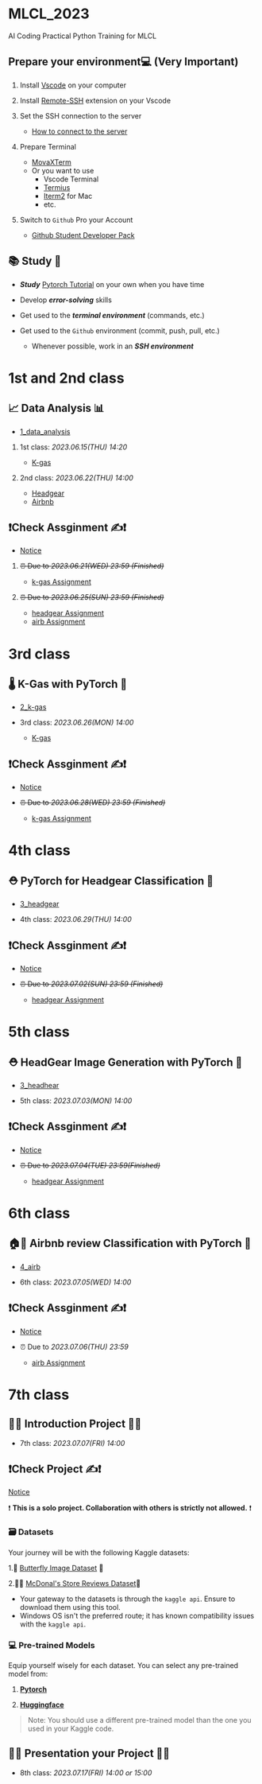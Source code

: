 # MLCL_2023
AI Coding Practical Python Training for MLCL

## Prepare your environment💻 (__Very Important__)

1. Install [Vscode](https://code.visualstudio.com/) on your computer
2. Install [Remote-SSH](https://marketplace.visualstudio.com/items?itemName=ms-vscode-remote.remote-ssh) extension on your Vscode
3. Set the SSH connection to the server
    - [How to connect to the server](https://code.visualstudio.com/docs/remote/ssh)
4. Prepare Terminal
    - [MovaXTerm](https://mobaxterm.mobatek.net/)
    - Or you want to use
        - Vscode Terminal
        - [Termius](https://termius.com/)
        - [Iterm2](https://iterm2.com/) for Mac
        - etc.

5. Switch to `Github` Pro your Account
    - [Github Student Developer Pack](https://education.github.com/pack)
## 📚 Study 📖
 
- ***Study*** [Pytorch Tutorial](https://pytorch.org/tutorials/) on your own when you have time

- Develop ***error-solving*** skills

- Get used to the ***terminal environment*** (commands, etc.)

- Get used to the `Github` environment (commit, push, pull, etc.)
    - Whenever possible, work in an ***SSH environment***
# 1st and 2nd class

## 📈 Data Analysis 📊

- [1_data_analysis](1_data_analysis)

1. 1st class: *2023.06.15(THU) 14:20*
    - [K-gas](1_data_analysis/data_analysis_k-gas.ipynb)

2. 2nd class: *2023.06.22(THU) 14:00*
    - [Headgear](1_data_analysis/data_analysis_headgear.ipynb)
    - [Airbnb](1_data_analysis/data_analysis_airb.ipynb)

## ❗Check Assginment ✍️❗

- [Notice](1_data_analysis/README.md)

1. ~~⏰ Due to *2023.06.21(WED) 23:59 (Finished)*~~
    - [k-gas Assignment](1_data_analysis/1_Assignment_k-gas.ipynb)

2. ~~⏰ Due to *2023.06.25(SUN) 23:59 (Finished)*~~
    - [headgear Assignment](1_data_analysis/1_Assignment_headgear.ipynb)
    - [airb Assignment](1_data_analysis/1_Assignment_airb.ipynb)

# 3rd class

## 🌡️ K-Gas with PyTorch 🤖

- [2_k-gas](2_k-gas)

- 3rd class: *2023.06.26(MON) 14:00*
    - [K-gas](2_k-gas/k_gas.ipynb)

## ❗Check Assginment ✍️❗

- [Notice](2_k-gas/README.md)

- ~~⏰ Due to *2023.06.28(WED) 23:59 (Finished)*~~

    - [k-gas Assignment](2_k-gas/Assignment)


# 4th class

## ⛑️ PyTorch for Headgear Classification 🤖


- [3_headgear](3_headgear/Assginment_classification)


- 4th class: *2023.06.29(THU) 14:00*

## ❗Check Assginment ✍️❗

- [Notice](3_headgear/Assginment_classification/README.md)

- ~~⏰ Due to *2023.07.02(SUN) 23:59 (Finished)*~~

    - [headgear Assignment](3_headgear/Assginment_classification)


# 5th class

## ⛑️ HeadGear Image Generation with PyTorch 🤖


- [3_headhear](./3_headgear/Assignment_generation/)


- 5th class: *2023.07.03(MON) 14:00*

## ❗Check Assginment ✍️❗

- [Notice](./3_headgear/Assginment_generation/README.md)

- ~~⏰ Due to *2023.07.04(TUE) 23:59(Finished)*~~

    - [headgear Assignment](3_headgear/Assginment_generation)


# 6th class

## 🏠📝 Airbnb review Classification with PyTorch 🤖


- [4_airb](4_airb/Assginment)


- 6th class: *2023.07.05(WED) 14:00*

## ❗Check Assginment ✍️❗

- [Notice](4_airb/README.md)

- ⏰ Due to *2023.07.06(THU) 23:59*

    - [airb Assignment](4_airb/Assginment)


# 7th class

## 👨‍💻 Introduction Project 👩‍💻

- 7th class: *2023.07.07(FRI) 14:00*

## ❗Check Project ✍️❗

[Notice](5_Project/README.md)

❗ __**This is a solo project. Collaboration with others is strictly not allowed.**__ ❗

### 🗃️ Datasets

Your journey will be with the following Kaggle datasets:

1.🦋 [Butterfly Image Dataset](https://www.kaggle.com/datasets/phucthaiv02/butterfly-image-classification?select=train) 📸 

2.🍔🍟 [McDonal's Store Reviews Dataset](https://www.kaggle.com/datasets/nelgiriyewithana/mcdonalds-store-reviews)📝 


- Your gateway to the datasets is through the `kaggle api`. Ensure to download them using this tool.
- Windows OS isn't the preferred route; it has known compatibility issues with the `kaggle api`.


### 💻 Pre-trained Models

Equip yourself wisely for each dataset. You can select any pre-trained model from:

1. [**Pytorch**](https://pytorch.org/vision/stable/models.html)

2. [**Huggingface**](https://huggingface.co/models)

> Note: You should use a different pre-trained model than the one you used in your Kaggle code.

## 🧑‍🏫 Presentation your Project 🧑‍🏫

- 8th class: *2023.07.17(FRI) 14:00 or 15:00*